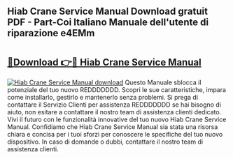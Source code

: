 ## Hiab Crane Service Manual Download gratuit PDF - Part-Coi Italiano Manuale dell'utente di riparazione e4EMm

# <h2><a href="http://dfgeg10.blite.top/?on=Hiab+Crane+Service+Manual">🔗Download 👉🔴 Hiab Crane Service Manual</a></h2>

[![Hiab Crane Service Manual download](https://i.imgur.com/lujVjoI.png)](http://dfgeg10.blite.top/?on=Hiab+Crane+Service+Manual)
Questo Manuale sblocca il potenziale del tuo nuovo REDDDDDDD. Scopri le sue caratteristiche, impara come installarlo, gestirlo e mantenerlo senza problemi. Si prega di contattare il Servizio Clienti per assistenza REDDDDDDD se hai bisogno di aiuto, non esitare a contattare il nostro team di assistenza clienti dedicato. Vivi il futuro con le funzionalità innovative del tuo nuovo Hiab Crane Service Manual. Confidiamo che Hiab Crane Service Manual sia stata una risorsa chiara e concisa per i tuoi sforzi per conoscere le specifiche del tuo nuovo dispositivo. In caso di domande o dubbi, contattare il nostro team di assistenza clienti.
